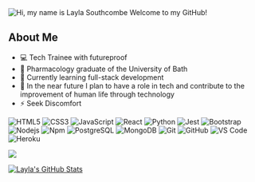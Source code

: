 <img src="/Layla-GitHub-intro.gif" alt="Hi, my name is Layla Southcombe Welcome to my GitHub!" title="Hi, my name is Layla Southcombe Welcome to my GitHub!"/>

## About Me
- 💻 Tech Trainee with futureproof
- 💊 Pharmacology graduate of the University of Bath
- 🌱 Currently learning full-stack development
- 🎯 In the near future I plan to have a role in tech and contribute to the improvement of human life through technology
- ⚡ Seek Discomfort

![HTML5](https://img.shields.io/badge/HTML-E34F26?style=flat&logo=html5&logoColor=white)
![CSS3](https://img.shields.io/badge/CSS3-1572B6?style=flat&logo=css3&logoColor=white)
![JavaScript](https://img.shields.io/badge/JavaScript-F7DF1E?style=flat&logo=javascript&logoColor=black)
![React](https://img.shields.io/badge/React-20232A?style=flat&logo=react&logoColor=61DAFB)
![Python](https://img.shields.io/badge/Python-3776AB?style=flat&logo=python&logoColor=white)
![Jest](https://img.shields.io/badge/Jest-323330?style=flat&logo=Jest&logoColor=white)
![Bootstrap](https://img.shields.io/badge/Bootstrap-563D7C?style=flat&logo=bootstrap&logoColor=white)
![Nodejs](https://img.shields.io/badge/Node.js-43853D?style=flat&logo=node.js&logoColor=white)
![Npm](https://img.shields.io/badge/-npm-CB3837?style=flat&logo=npm)
![PostgreSQL](https://img.shields.io/badge/PostgreSQL-316192?style=flat&logo=postgresql&logoColor=white)
![MongoDB](https://img.shields.io/badge/MongoDB-4EA94B?style=flat&logo=mongodb&logoColor=white)
![Git](https://img.shields.io/badge/GIT-E44C30?style=flat&logo=git&logoColor=white)
![GitHub](https://img.shields.io/badge/GitHub-100000?style=flat&logo=github&logoColor=white)
![VS Code](http://img.shields.io/badge/-VS%20Code-007ACC?style=flat&logo=visual-studio-code&logoColor=ffffff)
![Heroku](https://img.shields.io/badge/Heroku-430098?style=flat&logo=heroku&logoColor=white)

<a href="https://www.codewars.com/users/LaylaSouthcombe"><img src="https://www.codewars.com/users/LaylaSouthcombe/badges/large"/></a>

<a href="https://github.com/LaylaSouthcombe/LaylaSouthcombe">
  <img align="center" src="https://github-readme-stats.vercel.app/api?username=LaylaSouthcombe&show_icons=true&line_height=27&count_private=true&title_color=ffffff&text_color=c9cacc&icon_color=2bbc8a&bg_color=1d1f21" alt="Layla's GitHub Stats" />
</a>

